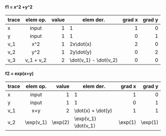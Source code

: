 #### f1 = x^2 +y^2
| trace  | elem op. | value            | elem der.              | grad x | grad y         |
| ------ |:--------:| ----------------:|------------------------| ------:| --------------:|
|  x     |   input  |       1          |      1                 |   1    |        0       |
| y      |   input  |  1               |       1                |   0    |   1            |
| v_1    |  x^2     |      1           |  2x\dot(x)             |   2    |   0            |
| v_2    |  y^2     |   1              |  2y\dot(y)             |  0     | 2              |
| v_3    |v_1 + v_2 |    2             | \dot(v_1) - \dot(v_2)  |  0     | 0              |


#### f2 = exp(x+y)
| trace  | elem op. | value          | elem der.              | grad x | grad y     |
| ------ |:--------:| --------------:|------------------------| ------:| ----------:|
| x      |   input  |        1       |      1                 |   1    |   0        |
| y      |   input  |        1       |       1                |   0    |   1        |
| v_1    |  x+y     |     2          |  \dot(x) + \dot(y)     |   1    |   1         |
| v_2    |\exp(v_1) |    \exp(2)     |   \exp(v_1) \dot(v_1） | \exp(1)| \exp(1)     |
